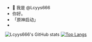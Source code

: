 - 👋 我是 @Lcyys666
-  你好。
- 「原神启动」
- 
![Lcyys666's GitHub stats](https://github-readme-stats.vercel.app/api?username=Lcyys666)
[![Top Langs](https://github-readme-stats.vercel.app/api/top-langs/?username=Lcyys666)](https://github.com/anuraghazra/github-readme-stats)


<!---
Lcyys666/Lcyys666 is a ✨ special ✨ repository because its `README.md` (this file) appears on your GitHub profile.
You can click the Preview link to take a look at your changes.
--->
